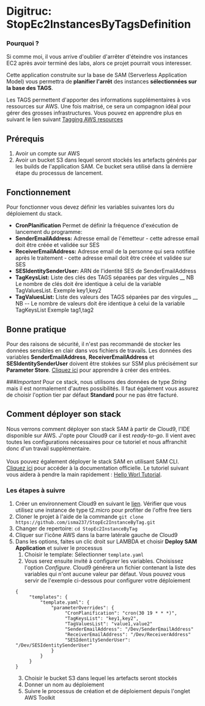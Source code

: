
# Digitruc: StopEc2InstancesByTagsDefinition

### Pourquoi ?
Si comme moi, il vous arrive d'oublier d'arrêter d'éteindre 
vos instances EC2 après avoir terminé des labs, alors ce projet pourrait vous interesser. 

Cette application construite sur la base de SAM (Serverless Application 
Model) vous permettra de **planifier l'arrêt** des instances **sélectionnées
sur la base des TAGS**. 

Les TAGS permettent d'apporter des informations supplémentaires à vos ressources sur AWS. 
Une fois maitrisé, ce sera un compagnon idéal pour gérer des grosses infrastructures.
Vous pouvez en apprendre plus en suivant le lien suivant [Tagging AWS resources](https://docs.aws.amazon.com/general/latest/gr/aws_tagging.html)


## Prérequis

1. Avoir un compte sur AWS
2. Avoir un bucket S3 dans lequel seront stockés les artefacts générés par les builds de l'application SAM. Ce bucket 
sera utilisé dans la dernière étape du processus de lancement. 


## Fonctionnement

Pour fonctionner vous devez définir les variables suivantes lors du déploiement du stack.

- **CronPlanification** Permet de définir la fréquence d'exécution de lancement du programme: 
- **SenderEmailAddress:** Adresse email de l'émetteur - cette adresse email doit être créée et validée sur SES
- **ReceiverEmailAddress:** Adresse email de la personne qui sera notifiée après le traitement - cette adresse email doit être créée et validée sur SES
- **SESIdentitySenderUser:** ARN de l'identité SES de SenderEmailAddress
- **TagKeysList:** Liste des clés des TAGS séparées par des virgules __ NB Le nombre de clés doit êre identique à celui de la variable TagValuesList. Exemple key1,key2
- **TagValuesList:** Liste des valeurs des TAGS séparées par des virgules __ NB -- Le nombre de valeurs doit êre identique à celui de la variable TagKeysList Exemple tag1,tag2

## Bonne pratique
Pour des raisons de sécurité, il n'est pas recommandé de stocker les données sensibles en clair dans vos fichiers de travails. 
Les données des variables **SenderEmailAddress**, **ReceiverEmailAddress** et **SESIdentitySenderUser** doivent être stokées 
sur SSM plus précisément sur **Parameter Store**. [Cliquez ici](https://docs.aws.amazon.com/systems-manager/latest/userguide/sysman-paramstore-su-create.html)
pour apprendre à créer des entrées. 

###*Important*
Pour ce stack, nous utilisons des données de type *String* mais il est normalement d'autres possibilités. Il faut également
vous assurez de choisir l'option tier par défaut **Standard** pour ne pas être facturé.

## Comment déployer son stack
Nous verrons comment déployer son stack SAM à partir de Cloud9, l'IDE disponible sur AWS.
J'opte pour Cloud9 car il est *ready-to-go*. Il vient avec toutes les configurations nécessaires pour ce tutoriel 
et nous affranchit donc d'un travail supplémentaire.\
\
Vous pouvez également déployer le stack SAM en utilisant SAM CLI. [Cliquez ici](https://docs.aws.amazon.com/serverless-application-model/latest/developerguide/install-sam-cli.html) pour accéder à la documentation officielle. 
Le tutoriel suivant vous aidera à pendre la main rapidement : [Hello Worl Tutorial](https://docs.aws.amazon.com/serverless-application-model/latest/developerguide/serverless-getting-started-hello-world.html).

### Les étapes à suivre
1. Créer un environnement Cloud9 en suivant le [lien](https://docs.aws.amazon.com/cloud9/latest/user-guide/tutorial-create-environment.html). Vérifier que vous utilisez une instance de type t2.micro pour profiter de l'offre free tiers 
2. Cloner le projet à l'aide de la commande `git clone https://github.com/isma237/StopEc2InstanceByTag.git`
3. Changer de repertoire: `cd StopEc2InstanceByTag`
4. Cliquer sur l'icône AWS dans la barre latérale gauche de Cloud9
5. Dans les options, faites un clic droit sur LAMBDA et choisir **Deploy SAM Application** et suiver le processus
   1. Choisir le template: Sélectionner `template.yaml`
   2. Vous serez ensuite invité à configurer les variables. Choisissez l'option *Configure*. Cloud9 générera un fichier contenant la liste des variables qui n'ont 
   aucune valeur par défaut. Vous pouvez vous servir de l'exemple ci-dessous pour configurer votre déploiement
   ```
   {
        "templates": {
            "template.yaml": {
                "parameterOverrides": {
                     "CronPlanification": "cron(30 19 * * *)",
                     "TagKeysList": "key1,key2",
                     "TagValuesList": "value1,value2"
                     "SenderEmailAddress": "/Dev/SenderEmailAddress"
                     "ReceiverEmailAddress": "/Dev/ReceiverAddress"
                     "SESIdentitySenderUser": "/Dev/SESIdentitySenderUser"
                }
            }
        }
   }
   ```
   3. Choisir le bucket S3 dans lequel les artefacts seront stockés
   4. Donner un nom au déploiement
   5. Suivre le processus de création et de déploiement depuis l'onglet AWS Toolkit
   

